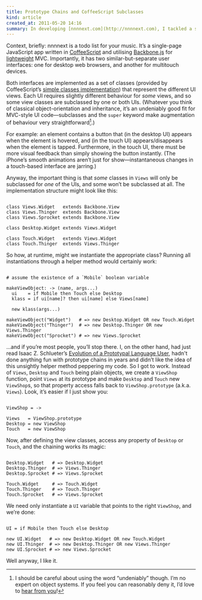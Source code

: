 ```yaml
---
title: Prototype Chains and CoffeeScript Subclasses
kind: article
created_at: 2011-05-20 14:16
summary: In developing [nnnnext.com](http://nnnnext.com), I tackled a surprising number of problems I’d not faced before as a web developer and programming language enthusiast. Here’s one of the more interesting ones, with what I feel is a pretty cute solution.
---
```


Context, briefly: nnnnext is a todo list for your music. It’s a single-page JavaScript app written in [CoffeeScript][coffeescript] and utilising [Backbone.js][backbone] for [lightweight][lightweight] MVC. Importantly, it has two similar-but-separate user interfaces: one for desktop web browsers, and another for multitouch devices.

Both interfaces are implemented as a set of classes (provided by CoffeeScript’s [simple classes implementation][coffeescript-classes]) that represent the different UI views. Each UI requires slightly different behaviour for _some_ views, and so some view classes are subclassed by one or both UIs. (Whatever you think of classical object-orientation and inheritance, it’s an undeniably good fit for MVC-style UI code—subclasses and the `super` keyword make augmentation of behaviour very straightforward[^classical-oo-and-mvc].)

[^classical-oo-and-mvc]: I should be careful about using the word “undeniably” though. I’m no expert on object systems. If you feel you can reasonably deny it, I’d love to [hear from you][email]!

For example: an element contains a button that (in the desktop UI) appears when the element is hovered, and (in the touch UI) appears/disappears when the element is tapped. Furthermore, in the touch UI, there must be more visual feedback than simply showing the button instantly. (The iPhone’s smooth animations aren’t just for show—instantaneous changes in a touch-based interface are jarring.)

Anyway, the important thing is that _some_ classes in `Views` will only be subclassed for _one_ of the UIs, and some won’t be subclassed at all. The implementation structure might look like this:

<pre><code class="language-coffeescript">
class Views.Widget   extends Backbone.View
class Views.Thinger  extends Backbone.View
class Views.Sprocket extends Backbone.View

class Desktop.Widget extends Views.Widget

class Touch.Widget   extends Views.Widget
class Touch.Thinger  extends Views.Thinger
</code></pre>

So how, at runtime, might we instantiate the appropriate class? Running all instantiations through a helper method would certainly work:

<pre><code class="language-coffeescript">
# assume the existence of a `Mobile` boolean variable

makeViewObject: -> (name, args...)
  ui    = if Mobile then Touch else Desktop
  klass = if ui[name]? then ui[name] else Views[name]

  new klass(args...)

makeViewObject("Widget")   # => new Desktop.Widget OR new Touch.Widget
makeViewObject("Thinger")  # => new Desktop.Thinger OR new Views.Thinger
makeViewObject("Sprocket") # => new Views.Sprocket
</code></pre>

...and if you’re most people, you’ll stop there. I, on the other hand, had just read Isaac Z. Schlueter’s [Evolution of a Prototypal Language User][evolution], hadn't done anything fun with prototype chains in years and didn’t like the idea of this unsightly helper method peppering my code. So I got to work. Instead of `Views`, `Desktop` and `Touch` being plain objects, we create a `ViewShop` function, point `Views` at its prototype and make `Desktop` and `Touch` new `ViewShop`s, so that property access falls back to `ViewShop.prototype` (a.k.a. `Views`). Look, it’s easier if I just show you:

<pre><code class="language-coffeescript">
ViewShop = ->

Views   = ViewShop.prototype
Desktop = new ViewShop
Touch   = new ViewShop
</code></pre>

Now, after defining the view classes, access any property of `Desktop` or `Touch`, and the chaining works its magic:

<pre><code class="language-coffeescript">
Desktop.Widget   # => Desktop.Widget
Desktop.Thinger  # => Views.Thinger
Desktop.Sprocket # => Views.Sprocket

Touch.Widget     # => Touch.Widget
Touch.Thinger    # => Touch.Thinger
Touch.Sprocket   # => Views.Sprocket
</code></pre>

We need only instantiate a `UI` variable that points to the right `ViewShop`, and we’re done:

<pre><code class="language-coffeescript">
UI = if Mobile then Touch else Desktop

new UI.Widget   # => new Desktop.Widget OR new Touch.Widget
new UI.Thinger  # => new Desktop.Thinger OR new Views.Thinger
new UI.Sprocket # => new Views.Sprocket
</code></pre>

Well anyway, I like it.

[coffeescript]: http://jashkenas.github.com/coffee-script/
[coffeescript-classes]: http://jashkenas.github.com/coffee-script/#classes
[backbone]:     http://documentcloud.github.com/backbone/
[lightweight]:  http://twitter.com/hylomorphism/status/71202209618067457
[evolution]:    http://blog.izs.me/post/4731036392/evolution-of-a-prototypal-language-user
[email]:        mailto:aanand.prasad@gmail.com
